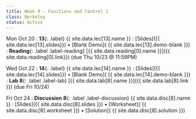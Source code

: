 ```yaml
---
title: Week 9 — Functions and Control 1
class: Berkeley
status: Active
---
```


Mon Oct 20
: **13**{: .label} {{ site.data.lec[13].name }} 
    : [Slides]({{ site.data.lec[13].slides}})
      &#8226; [Blank Demo]( {{ site.data.lec[13].demo-blank }})
: **Reading**{: .label .label-reading} [{{ site.data.reading[0].name }}]({{ site.data.reading[0].link}}) (due Thu 10/23 @ 11:59PM)


Wed Oct 22
: **14**{: .label} {{ site.data.lec[14].name }} 
    : [Slides]({{ site.data.lec[14].slides}})
      &#8226; [Blank Demo]( {{ site.data.lec[14].demo-blank }})
: **Lab 8**{: .label .label-lab} [{{ site.data.lab[8].name }}]({{ site.data.lab[8].link }}) (due Fri 10/24)

Fri Oct 24
: **Discussion 8**{: .label .label-discussion} {{ site.data.disc[8].name }}
   : [Slides]({{ site.data.disc[8].slides }})
     &#8226; [Worksheet]( {{ site.data.disc[8].worksheet }})
     &#8226; [Solution]( {{ site.data.disc[8].solution }})
